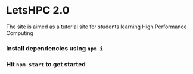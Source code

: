 # LetsHPC 2.0

The site is aimed as a tutorial site for students learning High Performance Computing
### Install dependencies using `npm i`
### Hit `npm start` to get started
